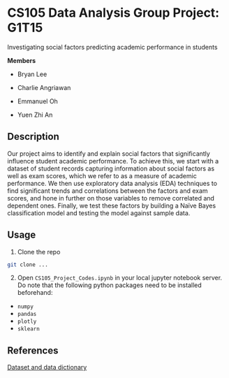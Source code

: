 # CS105 Data Analysis Group Project: G1T15

Investigating social factors predicting academic performance in students

**Members**

* Bryan Lee

* Charlie Angriawan

* Emmanuel Oh

* Yuen Zhi An

## Description

Our project aims to identify and explain social factors that significantly influence student academic performance. To achieve this, we start with a dataset of student records capturing information about social factors as well as exam scores, which we refer to as a measure of academic performance. We then use exploratory data analysis (EDA) techniques to find significant trends and correlations between the factors and exam scores, and hone in further on those variables to remove correlated and dependent ones. Finally, we test these factors by building a Naïve Bayes classification model and testing the model against sample data.

## Usage

1. Clone the repo
```sh
git clone ...
```

2. Open `CS105_Project_Codes.ipynb` in your local jupyter notebook server. Do note that the following python packages need to be installed beforehand:

- `numpy`
- `pandas`
- `plotly`
- `sklearn`

## References

[Dataset and data dictionary](https://archive.ics.uci.edu/ml/datasets/Student+Performance#)
